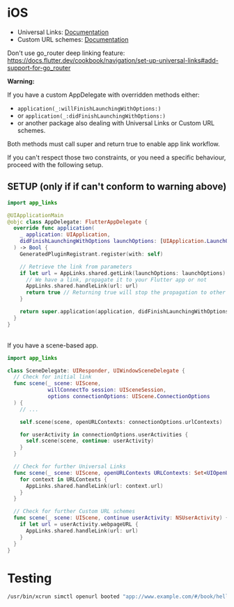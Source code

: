 # iOS

- Universal Links: [Documentation](https://developer.apple.com/documentation/safariservices/supporting_associated_domains)
- Custom URL schemes: [Documentation](https://developer.apple.com/documentation/xcode/allowing_apps_and_websites_to_link_to_your_content/defining_a_custom_url_scheme_for_your_app)

Don't use go_router deep linking feature: https://docs.flutter.dev/cookbook/navigation/set-up-universal-links#add-support-for-go_router

**Warning:**

If you have a custom AppDelegate with overridden methods either:
- `application(_:willFinishLaunchingWithOptions:)`
- or `application(_:didFinishLaunchingWithOptions:)`
- or another package also dealing with Universal Links or Custom URL schemes.

Both methods must call super and return true to enable app link workflow.

If you can't respect those two constraints, or you need a specific behaviour, proceed with the following setup.

## SETUP (only if if can't conform to warning above)

```swift
import app_links

@UIApplicationMain
@objc class AppDelegate: FlutterAppDelegate {
  override func application(
    _ application: UIApplication,
    didFinishLaunchingWithOptions launchOptions: [UIApplication.LaunchOptionsKey: Any]?
  ) -> Bool {
    GeneratedPluginRegistrant.register(with: self)

    // Retrieve the link from parameters
    if let url = AppLinks.shared.getLink(launchOptions: launchOptions) {
      // We have a link, propagate it to your Flutter app or not
      AppLinks.shared.handleLink(url: url)
      return true // Returning true will stop the propagation to other packages
    }

    return super.application(application, didFinishLaunchingWithOptions: launchOptions)
  }
}
```

<br/>  
If you have a scene-based app.


```swift
import app_links

class SceneDelegate: UIResponder, UIWindowSceneDelegate {
  // Check for initial link
  func scene(_ scene: UIScene,
             willConnectTo session: UISceneSession,
             options connectionOptions: UIScene.ConnectionOptions
  ) {
    // ...

    self.scene(scene, openURLContexts: connectionOptions.urlContexts)

    for userActivity in connectionOptions.userActivities {
      self.scene(scene, continue: userActivity)
    }
  }

  // Check for further Universal Links
  func scene(_ scene: UIScene, openURLContexts URLContexts: Set<UIOpenURLContext>) {
    for context in URLContexts {
      AppLinks.shared.handleLink(url: context.url)
    }
  }

  // Check for further Custom URL schemes
  func scene(_ scene: UIScene, continue userActivity: NSUserActivity) {
    if let url = userActivity.webpageURL {
      AppLinks.shared.handleLink(url: url)
    }
  }
}
```

# Testing

```sh
/usr/bin/xcrun simctl openurl booted "app://www.example.com/#/book/hello-world"
```